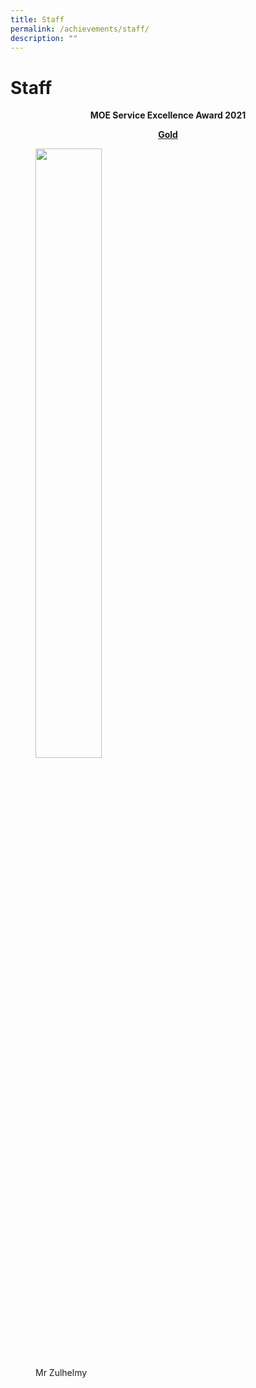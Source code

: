 ```yaml
---
title: Staff
permalink: /achievements/staff/
description: ""
---
```

# Staff

<p style="text-align: center;"><b>MOE Service Excellence Award 2021</b></p>

<p style="text-align: center;"><u><b>Gold</b></u></p>

<figure>
	<img src="/images/Jewel%20outing/032-Ee-Leng-Elaine-Seah-250x250.jpg"
     style="width:50%">
<figcaption>
	Mr Zulhelmy
	</figcaption>
</figure>